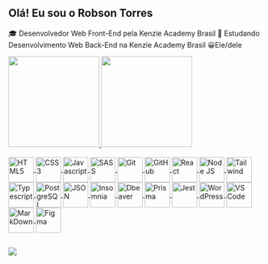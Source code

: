 ## Olá! Eu sou o Robson Torres 

🎓 Desenvolvedor Web Front-End pela Kenzie Academy Brasil
📖 Estudando Desenvolvimento Web Back-End na Kenzie Academy Brasil
😀Ele/dele

<div>
  <a href="https://github.com/RobsonTorres"/>
  <img height="180em" src="https://github-readme-stats.vercel.app/api?username=RobsonTorres&show_icons=true&theme=dracula&include_all_commits=true&count_private=true"/>
  <img height="180em" src="https://github-readme-stats.vercel.app/api/top-langs/?username=RobsonTorres&layout=compact&langs_count=16&theme=dracula"/>
</div>

<div style="display: inline_block"><br>
  <img align="center" alt="HTML5" height="50" width="50" src="https://cdn.jsdelivr.net/gh/devicons/devicon@latest/icons/html5/html5-original.svg" />       
  <img align="center" alt="CSS3" height="50" width="50" src="https://cdn.jsdelivr.net/gh/devicons/devicon@latest/icons/css3/css3-plain-wordmark.svg" />
  <img align="center" alt="Javascript" height="50" width="50" src="https://cdn.jsdelivr.net/gh/devicons/devicon@latest/icons/javascript/javascript-original.svg" />
  <img align="center" alt="SASS" height="50" width="50" src="https://cdn.jsdelivr.net/gh/devicons/devicon@latest/icons/sass/sass-original.svg" />        
  <img align="center" alt="Git" height="50" width="50" src="https://cdn.jsdelivr.net/gh/devicons/devicon@latest/icons/git/git-original-wordmark.svg" />       
  <img align="center" alt="GitHub" height="50" width="50" src="https://cdn.jsdelivr.net/gh/devicons/devicon@latest/icons/github/github-original.svg" />
  <img align="center" alt="React" height="50" width="50" src="https://cdn.jsdelivr.net/gh/devicons/devicon@latest/icons/react/react-original-wordmark.svg" />       
  <img align="center" alt="Node JS" height="50" width="50" src="https://cdn.jsdelivr.net/gh/devicons/devicon@latest/icons/nodejs/nodejs-original-wordmark.svg" />
  <img align="center" alt="Tailwind" height="50" width="50" src="https://cdn.jsdelivr.net/gh/devicons/devicon@latest/icons/tailwindcss/tailwindcss-original.svg" /> 
  <img align="center" alt="Typescript" height="50" width="50" src="https://cdn.jsdelivr.net/gh/devicons/devicon@latest/icons/typescript/typescript-original.svg" />       
  <img align="center" alt="PostgreSQL" height="50" width="50" src="https://cdn.jsdelivr.net/gh/devicons/devicon@latest/icons/postgresql/postgresql-original-wordmark.svg" />        
  <img align="center" alt="JSON" height="50" width="50" src="https://cdn.jsdelivr.net/gh/devicons/devicon@latest/icons/json/json-original.svg" />
  <img align="center" alt="Insomnia" height="50" width="50" src="https://cdn.jsdelivr.net/gh/devicons/devicon@latest/icons/insomnia/insomnia-original.svg" />                
  <img align="center" alt="Dbeaver" height="50" width="50" src="https://cdn.jsdelivr.net/gh/devicons/devicon@latest/icons/dbeaver/dbeaver-original.svg" />
  <img align="center" alt="Prisma" height="50" width="50" src="https://cdn.jsdelivr.net/gh/devicons/devicon@latest/icons/prisma/prisma-original-wordmark.svg" />       
  <img align="center" alt="Jest" height="50" width="50" src="https://cdn.jsdelivr.net/gh/devicons/devicon@latest/icons/jest/jest-plain.svg" />
  <img align="center" alt="WordPress" height="50" width="50" src="https://cdn.jsdelivr.net/gh/devicons/devicon@latest/icons/wordpress/wordpress-original.svg" />
  <img align="center" alt="VS Code" height="50" width="50" src="https://cdn.jsdelivr.net/gh/devicons/devicon@latest/icons/vscode/vscode-original-wordmark.svg" />
  <img align="center" alt="MarkDown" height="50" width="50" src="https://cdn.jsdelivr.net/gh/devicons/devicon@latest/icons/markdown/markdown-original.svg" />        
  <img align="center" alt="Figma" height="50" width="50" src="https://cdn.jsdelivr.net/gh/devicons/devicon@latest/icons/figma/figma-original.svg" />                                
</div>

##

<div>
  <a href="https://mail.google.com/mail/u/0/#inbox"><img src="https://img.shields.io/badge/Gmail-D14836?style=for-the-badge&logo=gmail&logoColor=white" target="_blank" target="_blank"/></a>
</div>
